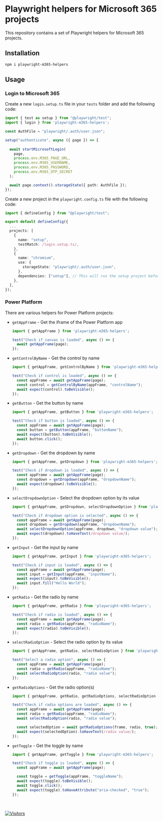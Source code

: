 # Playwright helpers for Microsoft 365 projects

This repository contains a set of Playwright helpers for Microsoft 365 projects.

## Installation

```bash
npm i playwright-m365-helpers
```

## Usage

### Login to Microsoft 365

Create a new `login.setup.ts` file in your `tests` folder and add the following code:

```typescript
import { test as setup } from "@playwright/test";
import { login } from 'playwright-m365-helpers';

const AuthFile = "playwright/.auth/user.json";

setup("authenticate", async ({ page }) => {
  
  await startMicrosoftLogin(
    page,
    process.env.M365_PAGE_URL,
    process.env.M365_USERNAME,
    process.env.M365_PASSWORD,
    process.env.M365_OTP_SECRET
  );

  await page.context().storageState({ path: AuthFile });
});
```

Create a new project in the `playwright.config.ts` file with the following code:

```typescript
import { defineConfig } from "@playwright/test";

export default defineConfig({
  ...
  projects: [
    {
      name: "setup",
      testMatch: /login.setup.ts/,
    },
    {
      name: "chromium",
      use: {
        storageState: "playwright/.auth/user.json",
      },
      dependencies: ["setup"], // This will run the setup project before the chromium project
    },
  ],
});
```

### Power Platform

There are various helpers for Power Platform projects:

- `getAppFrame` - Get the iframe of the Power Platform app

  ```typescript
  import { getAppFrame } from 'playwright-m365-helpers';

  test("Check if canvas is loaded", async () => {
    await getAppFrame(page);
  });
  ```

- `getControlByName` - Get the control by name
  
  ```typescript
  import { getAppFrame, getControlByName } from 'playwright-m365-helpers';

  test("Check if control is loaded", async () => {
    const appFrame = await getAppFrame(page);
    const control = getControlByName(appFrame, "controlName");
    await expect(control).toBeVisible();
  });
  ```

- `getButton` - Get the button by name

  ```typescript
  import { getAppFrame, getButton } from 'playwright-m365-helpers';

  test("Check if button is loaded", async () => {
    const appFrame = await getAppFrame(page);
    const button = getButton(appFrame, "buttonName");
    await expect(button).toBeVisible();
    await button.click();
  });
  ```

- `getDropdown` - Get the dropdown by name

  ```typescript
  import { getAppFrame, getDropdown } from 'playwright-m365-helpers';

  test("Check if dropdown is loaded", async () => {
    const appFrame = await getAppFrame(page);
    const dropdown = getDropdown(appFrame, "dropdownName");
    await expect(dropdown).toBeVisible();
  });
  ```

- `selectDropdownOption` - Select the dropdown option by its value

  ```typescript
  import { getAppFrame, getDropdown, selectDropdownOption } from 'playwright-m365-helpers';

  test("Check if dropdown option is selected", async () => {
    const appFrame = await getAppFrame(page);
    const dropdown = getDropdown(appFrame, "dropdownName");
    await selectDropdownOption(appFrame, dropdown, "dropdown value");
    await expect(dropdown).toHaveText(/dropdown value/);
  });
  ```

- `getInput` - Get the input by name

  ```typescript
  import { getAppFrame, getInput } from 'playwright-m365-helpers';

  test("Check if input is loaded", async () => {
    const appFrame = await getAppFrame(page);
    const input = getInput(appFrame, "inputName");
    await expect(input).toBeVisible();
    await input.fill("Hello World");
  });
  ```

- `getRadio` - Get the radio by name

  ```typescript
  import { getAppFrame, getRadio } from 'playwright-m365-helpers';

  test("Check if radio is loaded", async () => {
    const appFrame = await getAppFrame(page);
    const radio = getRadio(appFrame, "radioName");
    await expect(radio).toBeVisible();
  });
  ```

- `selectRadioOption` - Select the radio option by its value

  ```typescript
  import { getAppFrame, getRadio, selectRadioOption } from 'playwright-m365-helpers';

  test("Select a radio option", async () => {
    const appFrame = await getAppFrame(page);
    const radio = getRadio(appFrame, "radioName");
    await selectRadioOption(radio, "radio value");
  });
  ```

- `getRadioOptions` - Get the radio option(s)

  ```typescript
  import { getAppFrame, getRadio, getRadioOptions, selectRadioOption } from 'playwright-m365-helpers';

  test("Check if radio options are loaded", async () => {
    const appFrame = await getAppFrame(page);
    const radio = getRadio(appFrame, "radioName");
    await selectRadioOption(radio, "radio value");

    const selectedOption = await getRadioOptions(frame, radio, true);
    await expect(selectedOption).toHaveText(/radio value/);
  });
  ```

- `getToggle` - Get the toggle by name

  ```typescript
  import { getAppFrame, getToggle } from 'playwright-m365-helpers';

  test("Check if toggle is loaded", async () => {
    const appFrame = await getAppFrame(page);

    const toggle = getToggle(appFrame, "toggleName");
    await expect(toggle).toBeVisible();
    await toggle.click();
    await expect(toggle).toHaveAttribute("aria-checked", "true");
  });
  ```

<br />

[![Visitors](https://api.visitorbadge.io/api/visitors?path=https%3A%2F%2Fgithub.com%2Festruyf%2Fplaywright-m365-helpers&countColor=%23263759)](https://visitorbadge.io/status?path=https%3A%2F%2Fgithub.com%2Festruyf%2Fplaywright-m365-helpers)
